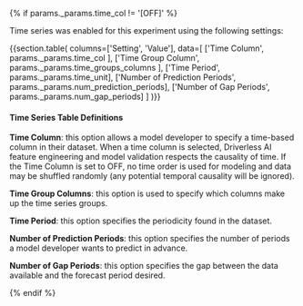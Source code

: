 {% if params._params.time_col != '[OFF]' %}

Time series was enabled for this experiment using the following settings:

{{section.table(
    columns=['Setting', 'Value'],
    data=[
        ['Time Column',  params._params.time_col ],
        ['Time Group Column',  params._params.time_groups_columns ],
        ['Time Period',  params._params.time_unit],
        ['Number of Prediction Periods',  params._params.num_prediction_periods],
        ['Number of Gap Periods',  params._params.num_gap_periods]
    ]
)}}

#### Time Series Table Definitions

**Time Column**: this option allows a model developer to specify a time-based column in their dataset.  When a time column is selected, Driverless AI feature engineering and model validation respects the causality of time. If the Time Column is set to OFF, no time order is used for modeling and data may be shuffled randomly (any potential temporal causality will be ignored).

**Time Group Columns**: this option is used to specify which columns make up the time series groups. 

**Time Period**: this option specifies the periodicity found in the dataset.

**Number of Prediction Periods**: this option specifies the number of periods a model developer wants to predict in advance.

**Number of Gap Periods**: this option specifies the gap between the data available and the forecast period desired.

{% endif %}

